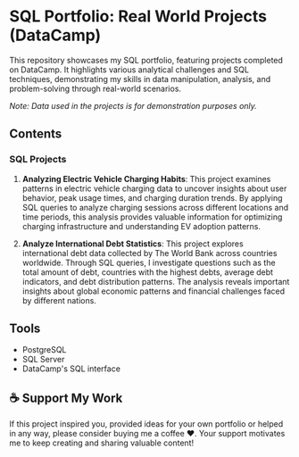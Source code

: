 # SQL Portfolio: Real World Projects (DataCamp)
This repository showcases my SQL portfolio, featuring projects completed on DataCamp. It highlights various analytical challenges and SQL techniques, demonstrating my skills in data manipulation, analysis, and problem-solving through real-world scenarios.

*Note: Data used in the projects is for demonstration purposes only.*

## Contents
### SQL Projects
1. **Analyzing Electric Vehicle Charging Habits**: This project examines patterns in electric vehicle charging data to uncover insights about user behavior, peak usage times, and charging duration trends. By applying SQL queries to analyze charging sessions across different locations and time periods, this analysis provides valuable information for optimizing charging infrastructure and understanding EV adoption patterns.

2. **Analyze International Debt Statistics**: This project explores international debt data collected by The World Bank across countries worldwide. Through SQL queries, I investigate questions such as the total amount of debt, countries with the highest debts, average debt indicators, and debt distribution patterns. The analysis reveals important insights about global economic patterns and financial challenges faced by different nations.

## Tools
- PostgreSQL
- SQL Server
- DataCamp's SQL interface

## ☕️ Support My Work
If this project inspired you, provided ideas for your own portfolio or helped in any way, please consider buying me a coffee ❤️. Your support motivates me to keep creating and sharing valuable content!